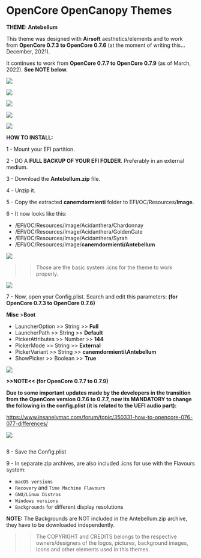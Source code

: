 # OpenCore OpenCanopy Themes
**THEME: Antebellum**


This theme was designed with **Airsoft** aesthetics/elements and to work from **OpenCore 0.7.3 to OpenCore 0.7.6** (at the moment of writing this... December, 2021).

It continues to work from **OpenCore 0.7.7 to OpenCore 0.7.9** (as of March, 2022). **See NOTE below.**



 

![](Screenshots/25161234.png)

![](Screenshots/25161245.png)

![](Screenshots/25161251.png)

![](Screenshots/25161308.png)

![](Screenshots/25161313.png)





**HOW TO INSTALL:**

1 - Mount your EFI partition.

2 - DO A **FULL BACKUP OF YOUR EFI FOLDER**. Preferably in an external medium.

3 - Download the **Antebellum.zip** file.

4 - Unzip it.

5 - Copy the extracted **canemdormienti** folder to EFI/OC/Resources/**Image**.

6 - It now looks like this:


 - /EFI/OC/Resources/Image/Acidanthera/Chardonnay
 - /EFI/OC/Resources/Image/Acidanthera/GoldenGate
 - /EFI/OC/Resources/Image/Acidanthera/Syrah
 - /EFI/OC/Resources/Image/**canemdormienti/Antebellum**
 


![](Previews-png/Config.plist-EFI/Screen%20Shot%202021-12-25%20at%2010.43.53.png)



>> Those are the basic system .icns for the theme to work properly.



![](Previews-png/Config.plist-EFI/Screen%20Shot%202021-12-25%20at%2011.06.13.png)



7 - Now, open your Config.plist. Search and edit this parameters: **(for OpenCore 0.7.3 to OpenCore 0.7.6)**

**Misc** 
    >**Boot**

- LauncherOption >> String >> **Full**
- LauncherPath >> String >> **Default**
- PickerAttributes >> Number >> **144**
- PickerMode >> String >> **External**
- PickerVariant >> String >> **canemdormienti\Antebellum**
- ShowPicker >> Boolean >> **True**



![](Previews-png/Config.plist-EFI/Screen%20Shot%202021-12-25%20at%2010.48.49.png)

**>>NOTE<< (for OpenCore 0.7.7 to 0.7.9)** 

**Due to some important updates made by the developers in the transition from the OpenCore version 0.7.6 to 0.7.7, now its MANDATORY to change the following in the config.plist (it is related to the UEFI audio part):**


https://www.insanelymac.com/forum/topic/350331-how-to-opencore-076-077-differences/




![](Previews-png/Config.plist-EFI/Screen%20Shot%202022-01-22%20at%2014.23.52.png)

![]()


8 - Save the Config.plist


9 - In separate zip archives, are also included .icns for use with the Flavours system:

- `macOS versions`
- `Recovery` and `Time Machine Flavours`
- `GNU/Linux Distros`
- `Windows versions` 
- `Backgrounds` for different display resolutions


**NOTE:** The Backgrounds are NOT included in the Antebellum.zip archive, they have to be downloaded independently.

 
 
 >>The COPYRIGHT and CREDITS belongs to the respective owners/designers of the logos, pictures, background images, icons and other elements used in this themes.
